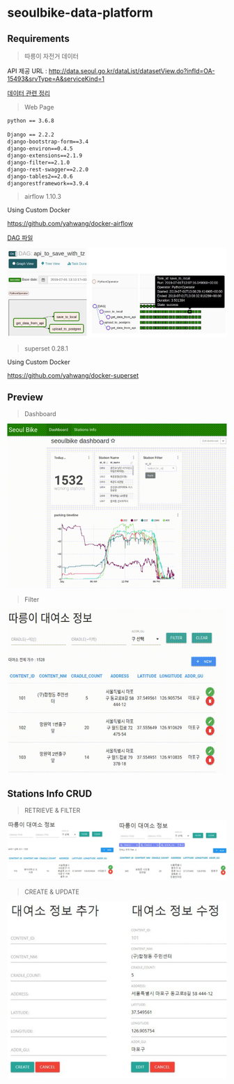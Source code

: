 # seoulbike-data-platform

## Requirements

> 따릉이 자전거 데이터

API 제공 URL : http://data.seoul.go.kr/dataList/datasetView.do?infId=OA-15493&srvType=A&serviceKind=1

[데이터 관련 정리](https://github.com/yahwang/seoulbike-data-platform/tree/master/Data_API)

> Web Page

    python == 3.6.8

    Django == 2.2.2
    django-bootstrap-form==3.4
    django-environ==0.4.5
    django-extensions==2.1.9
    django-filter==2.1.0
    django-rest-swagger==2.2.0
    django-tables2==2.0.6
    djangorestframework==3.9.4

> airflow 1.10.3

Using Custom Docker

https://github.com/yahwang/docker-airflow

[DAG 파일](https://github.com/yahwang/seoulbike-data-platform/tree/master/dags/api_to_save.py)

<img src="./imgs/airflow_dag.jpg" alt="dag">

> superset 0.28.1

Using Custom Docker

https://github.com/yahwang/docker-superset

## Preview

> Dashboard

<img src="./imgs/dashboard.gif" alt="dashboard">

> Filter

<img src="./imgs/filter.gif" alt="filter">

## Stations Info CRUD

> RETRIEVE & FILTER

<img src="./imgs/screen_1.jpg" alt="sc1">

> CREATE & UPDATE

<img src="./imgs/screen_2.jpg" alt="sc2">



